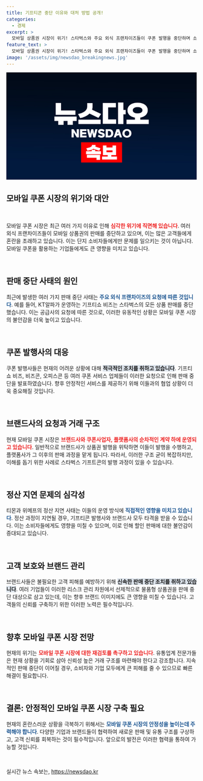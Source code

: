```yaml
---
title: 기프티콘 중단 이유와 대처 방법 공개!
categories:
  - 경제
excerpt: >
  모바일 상품권 시장이 위기! 스타벅스와 주요 외식 프랜차이즈들이 쿠폰 발행을 중단하며 소비자들이 큰 피해를 볼 상황에 직면했습니다. 정산 지연이 불러온 대혼란의 전말을 살펴보세요!
feature_text: >
  모바일 상품권 시장이 위기! 스타벅스와 주요 외식 프랜차이즈들이 쿠폰 발행을 중단하며 소비자들이 큰 피해를 볼 상황에 직면했습니다. 정산 지연이 불러온 대혼란의 전말을 살펴보세요!
image: '/assets/img/newsdao_breakingnews.jpg'
---
```


<p><img src="/assets/img/newsdao_breakingnews.jpg" alt="ontimetimes 속보" /></p>

<h2 data-ke-size="size26">모바일 쿠폰 시장의 위기와 대안</h2>

<p data-ke-size="size16">&nbsp;</p>

<p>모바일 쿠폰 시장은 최근 여러 가지 이유로 인해 <b><span style="color: #ee2323;">심각한 위기에 직면해 있습니다</span></b>. 여러 외식 프랜차이즈들이 모바일 상품권의 판매를 중단하고 있으며, 이는 많은 고객들에게 혼란을 초래하고 있습니다. 이는 단지 소비자들에게만 문제를 일으키는 것이 아닙니다. 모바일 쿠폰을 활용하는 기업들에게도 큰 영향을 미치고 있습니다.</p>

<p data-ke-size="size16">&nbsp;</p>

<h2 data-ke-size="size26">판매 중단 사태의 원인</h2>

<p>최근에 발생한 여러 가지 판매 중단 사태는 <b><span style="color: #1a5490;">주요 외식 프랜차이즈의 요청에 따른 것입니다</span></b>. 예를 들어, KT알파가 운영하는 기프티쇼 비즈는 스타벅스의 모든 상품 판매를 중단했습니다. 이는 공급사의 요청에 따른 것으로, 이러한 유동적인 상황은 모바일 쿠폰 시장의 불안감을 더욱 높이고 있습니다.</p>

<p data-ke-size="size16">&nbsp;</p>

<h2 data-ke-size="size26">쿠폰 발행사의 대응</h2>

<p>쿠폰 발행사들은 현재의 어려운 상황에 대해 <b><span style="background-color: #21538527;">적극적인 조치를 취하고 있습니다</span></b>. 기프티쇼 비즈, 비즈콘, 오피스콘 등 여러 쿠폰 서비스 업체들이 이러한 요청으로 인해 판매 중단을 발표하였습니다. 향후 안정적인 서비스를 제공하기 위해 이들과의 협업 상황이 더욱 중요해질 것입니다.</p>

<p data-ke-size="size16">&nbsp;</p>

<h2 data-ke-size="size26">브랜드사의 요청과 거래 구조</h2>

<p>현재 모바일 쿠폰 시장은 <b><span style="color: #ee2323;">브랜드사와 쿠폰사업자, 플랫폼사의 순차적인 계약 하에 운영되고 있습니다</span></b>. 일반적으로 브랜드사가 상품권 발행을 위탁하면 이들이 발행을 수행하고, 플랫폼사가 그 이후의 판매 과정을 맡게 됩니다. 따라서, 이러한 구조 굳이 복잡하지만, 이해를 돕기 위한 사례로 스타벅스 기프트콘의 발행 과정이 있을 수 있습니다.</p>

<p data-ke-size="size16">&nbsp;</p>

<h2 data-ke-size="size26">정산 지연 문제의 심각성</h2>

<p>티몬과 위메프의 정산 지연 사태는 이들의 운영 방식에 <b><span style="color: #1a5490;">직접적인 영향을 미치고 있습니다</span></b>. 정산 과정이 지연될 경우, 기프티콘 발행사와 브랜드사 모두 타격을 받을 수 있습니다. 이는 소비자들에게도 영향을 미칠 수 있으며, 이로 인해 할인 판매에 대한 불안감이 증대되고 있습니다.</p>

<p data-ke-size="size16">&nbsp;</p>

<h2 data-ke-size="size26">고객 보호와 브랜드 관리</h2>

<p>브랜드사들은 불필요한 고객 피해를 예방하기 위해 <b><span style="background-color: #21538527;">신속한 판매 중단 조치를 취하고 있습니다</span></b>. 여러 기업들이 이러한 리스크 관리 차원에서 선제적으로 물품형 상품권을 판매 중단 대상으로 삼고 있는데, 이는 향후 브랜드 이미지에도 큰 영향을 미칠 수 있습니다. 고객들의 신뢰를 구축하기 위한 이러한 노력은 필수적입니다.</p>

<p data-ke-size="size16">&nbsp;</p>

<h2 data-ke-size="size26">향후 모바일 쿠폰 시장 전망</h2>

<p>현재의 위기는 <b><span style="color: #ee2323;">모바일 쿠폰 시장에 대한 재검토를 촉구하고 있습니다</span></b>. 유통업계 전문가들은 현재 상황을 기회로 삼아 신뢰성 높은 거래 구조를 마련해야 한다고 강조합니다. 지속적인 판매 중단이 이어질 경우, 소비자와 기업 모두에게 큰 피해를 줄 수 있으므로 빠른 해결이 필요합니다.</p>

<p data-ke-size="size16">&nbsp;</p>

<h2 data-ke-size="size26">결론: 안정적인 모바일 쿠폰 시장 구축 필요</h2>

<p>현재의 혼란스러운 상황을 극복하기 위해서는 <b><span style="color: #1a5490;">모바일 쿠폰 시장의 안정성을 높이는데 주력해야 합니다</span></b>. 다양한 기업과 브랜드들이 협력하여 새로운 판매 및 유통 구조를 구상하고, 고객 신뢰를 회복하는 것이 필수적입니다. 앞으로의 발전은 이러한 협력을 통하여 가능할 것입니다.</p>

<p data-ke-size="size16">&nbsp;</p>
실시간 뉴스 속보는, <a href="https://newsdao.kr" rel="dofollow">https://newsdao.kr</a>


